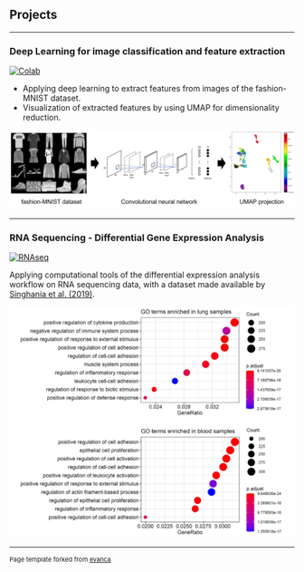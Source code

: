 ## Projects

---

### Deep Learning for image classification and feature extraction

[![Colab](https://img.shields.io/badge/Colab-Run_in_Google_Colab-blue?logo=Google)](https://colab.research.google.com/drive/1SOUtZzZ9aKcgUGNeQAgkvJ4hTpdqMvGq?usp=sharing)

- Applying deep learning to extract features from images of the fashion-MNIST dataset.
- Visualization of extracted features by using UMAP for dimensionality reduction.

<img src="images/fmnist_project.png?raw=true"/>

---

### RNA Sequencing - Differential Gene Expression Analysis

[![RNAseq](https://img.shields.io/badge/GitHub-View_on_GitHub-blue?logo=GitHub)](https://github.com/aaeschbach/rnaseq_scripts)

Applying computational tools of the differential expression analysis workflow on RNA sequencing data, with a dataset made available by [Singhania et al. (2019)](https://www.nature.com/articles/s41467-019-10601-6).

<img src="images/rnaseq_project.png?raw=true"/>




---
<p style="font-size:11px">Page template forked from <a href="https://github.com/evanca/quick-portfolio">evanca</a></p>
<!-- Remove above link if you don't want to attibute -->
